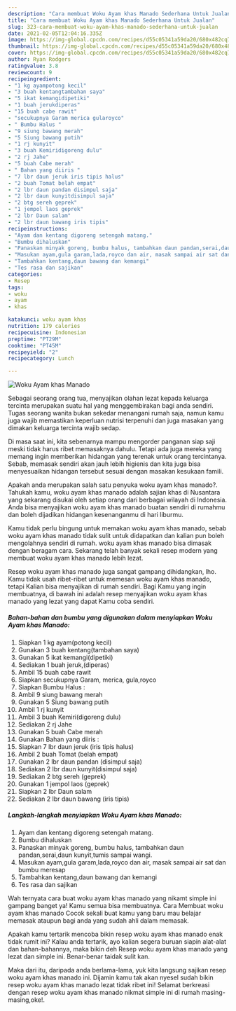```yaml
---
description: "Cara membuat Woku Ayam khas Manado Sederhana Untuk Jualan"
title: "Cara membuat Woku Ayam khas Manado Sederhana Untuk Jualan"
slug: 323-cara-membuat-woku-ayam-khas-manado-sederhana-untuk-jualan
date: 2021-02-05T12:04:16.335Z
image: https://img-global.cpcdn.com/recipes/d55c05341a59da20/680x482cq70/woku-ayam-khas-manado-foto-resep-utama.jpg
thumbnail: https://img-global.cpcdn.com/recipes/d55c05341a59da20/680x482cq70/woku-ayam-khas-manado-foto-resep-utama.jpg
cover: https://img-global.cpcdn.com/recipes/d55c05341a59da20/680x482cq70/woku-ayam-khas-manado-foto-resep-utama.jpg
author: Ryan Rodgers
ratingvalue: 3.8
reviewcount: 9
recipeingredient:
- "1 kg ayampotong kecil"
- "3 buah kentangtambahan saya"
- "5 ikat kemangidipetiki"
- "1 buah jerukdiperas"
- "15 buah cabe rawit"
- "secukupnya Garam merica gularoyco"
- " Bumbu Halus "
- "9 siung bawang merah"
- "5 Siung bawang putih"
- "1 rj kunyit"
- "3 buah Kemiridigoreng dulu"
- "2 rj Jahe"
- "5 buah Cabe merah"
- " Bahan yang diiris "
- "7 lbr daun jeruk iris tipis halus"
- "2 buah Tomat belah empat"
- "2 lbr daun pandan disimpul saja"
- "2 lbr daun kunyitdisimpul saja"
- "2 btg sereh geprek"
- "1 jempol laos geprek"
- "2 lbr Daun salam"
- "2 lbr daun bawang iris tipis"
recipeinstructions:
- "Ayam dan kentang digoreng setengah matang."
- "Bumbu dihaluskan"
- "Panaskan minyak goreng, bumbu halus, tambahkan daun pandan,serai,daun kunyit,tumis sampai wangi."
- "Masukan ayam,gula garam,lada,royco dan air, masak sampai air sat dan bumbu meresap"
- "Tambahkan kentang,daun bawang dan kemangi"
- "Tes rasa dan sajikan"
categories:
- Resep
tags:
- woku
- ayam
- khas

katakunci: woku ayam khas 
nutrition: 179 calories
recipecuisine: Indonesian
preptime: "PT29M"
cooktime: "PT45M"
recipeyield: "2"
recipecategory: Lunch

---
```



![Woku Ayam khas Manado](https://img-global.cpcdn.com/recipes/d55c05341a59da20/680x482cq70/woku-ayam-khas-manado-foto-resep-utama.jpg)

Sebagai seorang orang tua, menyajikan olahan lezat kepada keluarga tercinta merupakan suatu hal yang menggembirakan bagi anda sendiri. Tugas seorang  wanita bukan sekedar menangani rumah saja, namun kamu juga wajib memastikan keperluan nutrisi terpenuhi dan juga masakan yang dimakan keluarga tercinta wajib sedap.

Di masa  saat ini, kita sebenarnya mampu mengorder panganan siap saji meski tidak harus ribet memasaknya dahulu. Tetapi ada juga mereka yang memang ingin memberikan hidangan yang terenak untuk orang tercintanya. Sebab, memasak sendiri akan jauh lebih higienis dan kita juga bisa menyesuaikan hidangan tersebut sesuai dengan masakan kesukaan famili. 



Apakah anda merupakan salah satu penyuka woku ayam khas manado?. Tahukah kamu, woku ayam khas manado adalah sajian khas di Nusantara yang sekarang disukai oleh setiap orang dari berbagai wilayah di Indonesia. Anda bisa menyajikan woku ayam khas manado buatan sendiri di rumahmu dan boleh dijadikan hidangan kesenanganmu di hari liburmu.

Kamu tidak perlu bingung untuk memakan woku ayam khas manado, sebab woku ayam khas manado tidak sulit untuk didapatkan dan kalian pun boleh mengolahnya sendiri di rumah. woku ayam khas manado bisa dimasak dengan beragam cara. Sekarang telah banyak sekali resep modern yang membuat woku ayam khas manado lebih lezat.

Resep woku ayam khas manado juga sangat gampang dihidangkan, lho. Kamu tidak usah ribet-ribet untuk memesan woku ayam khas manado, tetapi Kalian bisa menyajikan di rumah sendiri. Bagi Kamu yang ingin membuatnya, di bawah ini adalah resep menyajikan woku ayam khas manado yang lezat yang dapat Kamu coba sendiri.

<!--inarticleads1-->

##### Bahan-bahan dan bumbu yang digunakan dalam menyiapkan Woku Ayam khas Manado:

1. Siapkan 1 kg ayam(potong kecil)
1. Gunakan 3 buah kentang(tambahan saya)
1. Gunakan 5 ikat kemangi(dipetiki)
1. Sediakan 1 buah jeruk,(diperas)
1. Ambil 15 buah cabe rawit
1. Siapkan secukupnya Garam, merica, gula,royco
1. Siapkan  Bumbu Halus :
1. Ambil 9 siung bawang merah
1. Gunakan 5 Siung bawang putih
1. Ambil 1 rj kunyit
1. Ambil 3 buah Kemiri(digoreng dulu)
1. Sediakan 2 rj Jahe
1. Gunakan 5 buah Cabe merah
1. Gunakan  Bahan yang diiris :
1. Siapkan 7 lbr daun jeruk (iris tipis halus)
1. Ambil 2 buah Tomat (belah empat)
1. Gunakan 2 lbr daun pandan (disimpul saja)
1. Sediakan 2 lbr daun kunyit(disimpul saja)
1. Sediakan 2 btg sereh (geprek)
1. Gunakan 1 jempol laos (geprek)
1. Siapkan 2 lbr Daun salam
1. Sediakan 2 lbr daun bawang (iris tipis)




<!--inarticleads2-->

##### Langkah-langkah menyiapkan Woku Ayam khas Manado:

1. Ayam dan kentang digoreng setengah matang.
1. Bumbu dihaluskan
1. Panaskan minyak goreng, bumbu halus, tambahkan daun pandan,serai,daun kunyit,tumis sampai wangi.
1. Masukan ayam,gula garam,lada,royco dan air, masak sampai air sat dan bumbu meresap
1. Tambahkan kentang,daun bawang dan kemangi
1. Tes rasa dan sajikan




Wah ternyata cara buat woku ayam khas manado yang nikamt simple ini gampang banget ya! Kamu semua bisa membuatnya. Cara Membuat woku ayam khas manado Cocok sekali buat kamu yang baru mau belajar memasak ataupun bagi anda yang sudah ahli dalam memasak.

Apakah kamu tertarik mencoba bikin resep woku ayam khas manado enak tidak rumit ini? Kalau anda tertarik, ayo kalian segera buruan siapin alat-alat dan bahan-bahannya, maka bikin deh Resep woku ayam khas manado yang lezat dan simple ini. Benar-benar taidak sulit kan. 

Maka dari itu, daripada anda berlama-lama, yuk kita langsung sajikan resep woku ayam khas manado ini. Dijamin kamu tak akan nyesel sudah bikin resep woku ayam khas manado lezat tidak ribet ini! Selamat berkreasi dengan resep woku ayam khas manado nikmat simple ini di rumah masing-masing,oke!.

